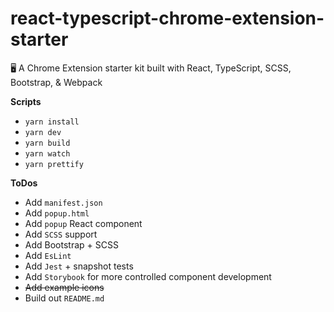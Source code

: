 # react-typescript-chrome-extension-starter

:desktop_computer: A Chrome Extension starter kit built with React, TypeScript, SCSS, Bootstrap, &amp; Webpack

**Scripts**

-   `yarn install`
-   `yarn dev`
-   `yarn build`
-   `yarn watch`
-   `yarn prettify`

**ToDos**

-   Add `manifest.json`
-   Add `popup.html`
-   Add `popup` React component
-   Add `SCSS` support
-   Add Bootstrap + SCSS
-   Add `EsLint`
-   Add `Jest` + snapshot tests
-   Add `Storybook` for more controlled component development
-   ~~Add example icons~~
-   Build out `README.md`
